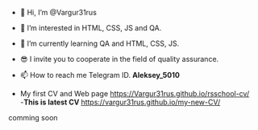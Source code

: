 - 👋 Hi, I’m @Vargur31rus
- 👀 I’m interested in HTML, CSS, JS and QA.
- 🌱 I’m currently learning QA and HTML, CSS, JS.
- 😎 I invite you to cooperate in the field of quality assurance.
- 📫 How to reach me Telegram ID. <b>Aleksey_5010</b>

- My first CV and Web page https://Vargur31rus.github.io/rsschool-cv/<br>
-<b>This is latest CV </b>https://vargur31rus.github.io/my-new-CV/
 
 comming soon
